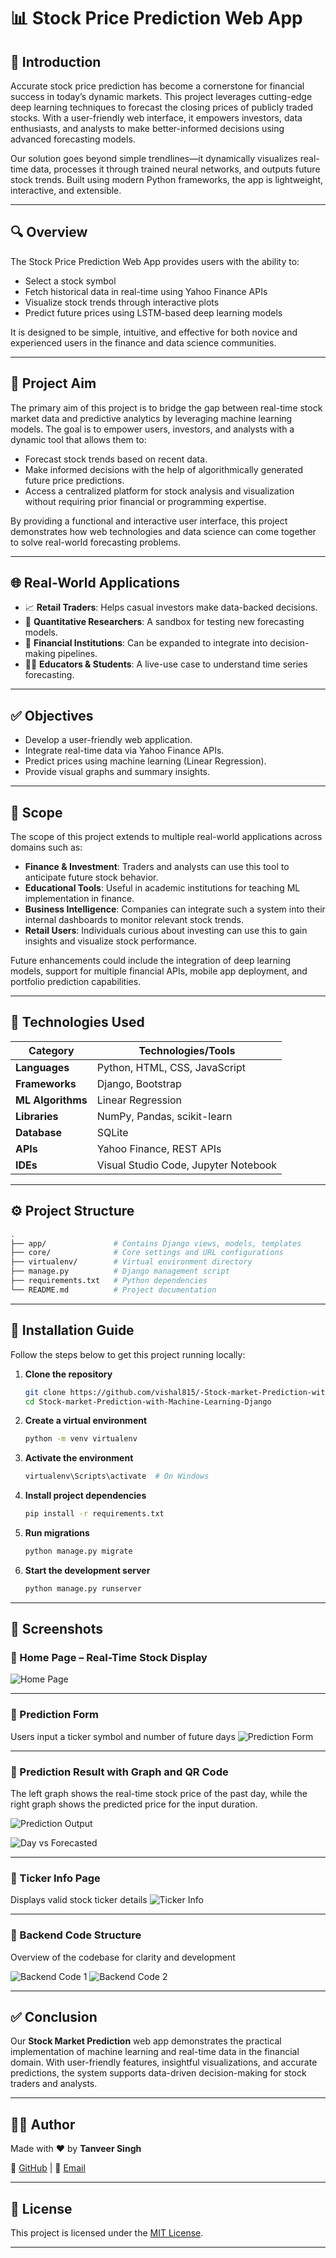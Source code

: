 # 📊 Stock Price Prediction Web App

## 🌟 Introduction

Accurate stock price prediction has become a cornerstone for financial success in today’s dynamic markets. This project leverages cutting-edge deep learning techniques to forecast the closing prices of publicly traded stocks. With a user-friendly web interface, it empowers investors, data enthusiasts, and analysts to make better-informed decisions using advanced forecasting models.

Our solution goes beyond simple trendlines—it dynamically visualizes real-time data, processes it through trained neural networks, and outputs future stock trends. Built using modern Python frameworks, the app is lightweight, interactive, and extensible.

---

## 🔍 Overview

The Stock Price Prediction Web App provides users with the ability to:

* Select a stock symbol
* Fetch historical data in real-time using Yahoo Finance APIs
* Visualize stock trends through interactive plots
* Predict future prices using LSTM-based deep learning models

It is designed to be simple, intuitive, and effective for both novice and experienced users in the finance and data science communities.

---

## 🎯 Project Aim

The primary aim of this project is to bridge the gap between real-time stock market data and predictive analytics by leveraging machine learning models. The goal is to empower users, investors, and analysts with a dynamic tool that allows them to:

* Forecast stock trends based on recent data.
* Make informed decisions with the help of algorithmically generated future price predictions.
* Access a centralized platform for stock analysis and visualization without requiring prior financial or programming expertise.

By providing a functional and interactive user interface, this project demonstrates how web technologies and data science can come together to solve real-world forecasting problems.

---

## 🌐 Real-World Applications

* 📈 **Retail Traders**: Helps casual investors make data-backed decisions.
* 🧠 **Quantitative Researchers**: A sandbox for testing new forecasting models.
* 🏦 **Financial Institutions**: Can be expanded to integrate into decision-making pipelines.
* 🧑‍💼 **Educators & Students**: A live-use case to understand time series forecasting.

---

## ✅ Objectives

* Develop a user-friendly web application.
* Integrate real-time data via Yahoo Finance APIs.
* Predict prices using machine learning (Linear Regression).
* Provide visual graphs and summary insights.

---

## 🔭 Scope

The scope of this project extends to multiple real-world applications across domains such as:

* **Finance & Investment**: Traders and analysts can use this tool to anticipate future stock behavior.
* **Educational Tools**: Useful in academic institutions for teaching ML implementation in finance.
* **Business Intelligence**: Companies can integrate such a system into their internal dashboards to monitor relevant stock trends.
* **Retail Users**: Individuals curious about investing can use this to gain insights and visualize stock performance.

Future enhancements could include the integration of deep learning models, support for multiple financial APIs, mobile app deployment, and portfolio prediction capabilities.

---

## 🧠 Technologies Used

| Category          | Technologies/Tools                   |
| ----------------- | ------------------------------------ |
| **Languages**     | Python, HTML, CSS, JavaScript        |
| **Frameworks**    | Django, Bootstrap                    |
| **ML Algorithms** | Linear Regression                    |
| **Libraries**     | NumPy, Pandas, scikit-learn          |
| **Database**      | SQLite                               |
| **APIs**          | Yahoo Finance, REST APIs             |
| **IDEs**          | Visual Studio Code, Jupyter Notebook |

---

## ⚙️ Project Structure

```bash
.
├── app/               # Contains Django views, models, templates
├── core/              # Core settings and URL configurations
├── virtualenv/        # Virtual environment directory
├── manage.py          # Django management script
├── requirements.txt   # Python dependencies
└── README.md          # Project documentation
```

---

## 🚀 Installation Guide

Follow the steps below to get this project running locally:

1. **Clone the repository**

   ```bash
   git clone https://github.com/vishal815/-Stock-market-Prediction-with-Machine-Learning-Django.git
   cd Stock-market-Prediction-with-Machine-Learning-Django
   ```

2. **Create a virtual environment**

   ```bash
   python -m venv virtualenv
   ```

3. **Activate the environment**

   ```bash
   virtualenv\Scripts\activate  # On Windows
   ```

4. **Install project dependencies**

   ```bash
   pip install -r requirements.txt
   ```

5. **Run migrations**

   ```bash
   python manage.py migrate
   ```

6. **Start the development server**

   ```bash
   python manage.py runserver
   ```

---

## 📸 Screenshots

### 🔹 Home Page – Real-Time Stock Display

![Home Page](https://github.com/vishal815/-Stock-market-Prediction-with-Machine-Learning-Django/assets/83393190/754e23b7-1d8b-47df-92c2-50d8abdb0f5b)

---

### 🔹 Prediction Form

Users input a ticker symbol and number of future days
![Prediction Form](https://github.com/vishal815/-Stock-market-Prediction-with-Machine-Learning-Django/assets/83393190/b1c4e87c-9d94-4da9-986f-e471f7129d4f)

---

### 🔹 Prediction Result with Graph and QR Code

The left graph shows the real-time stock price of the past day, while the right graph shows the predicted price for the input duration.

![Prediction Output](https://github.com/vishal815/-Stock-market-Prediction-with-Machine-Learning-Django/assets/83393190/6814ac70-6079-4d8b-aef8-3c2959a82a1d)

![Day vs Forecasted](https://github.com/vishal815/-Stock-market-Prediction-with-Machine-Learning-Django/assets/83393190/bdfb6e97-7fca-45e5-afc0-42c861305f9a)

---

### 🔹 Ticker Info Page

Displays valid stock ticker details
![Ticker Info](https://github.com/vishal815/-Stock-market-Prediction-with-Machine-Learning-Django/assets/83393190/faa1429f-81a3-4988-8638-c3b5d28bca9c)

---

### 🔹 Backend Code Structure

Overview of the codebase for clarity and development

![Backend Code 1](https://github.com/vishal815/-Stock-market-Prediction-with-Machine-Learning-Django/assets/83393190/e490bab6-e758-4cef-a09c-4c2eb99a773a)
![Backend Code 2](https://github.com/vishal815/-Stock-market-Prediction-with-Machine-Learning-Django/assets/83393190/a45cf9c2-6a48-4e02-aab1-d04ff53ac5d2)

---

## ✅ Conclusion

Our **Stock Market Prediction** web app demonstrates the practical implementation of machine learning and real-time data in the financial domain. With user-friendly features, insightful visualizations, and accurate predictions, the system supports data-driven decision-making for stock traders and analysts.

---

## 🧑‍💻 Author

Made with ❤️ by **Tanveer Singh** 

🔗 [GitHub](https://github.com/tanveerbedi) | 📧 [Email](mailto:tsbedi2604@gmail.com)

---

## 📜 License

This project is licensed under the [MIT License](LICENSE).

---
